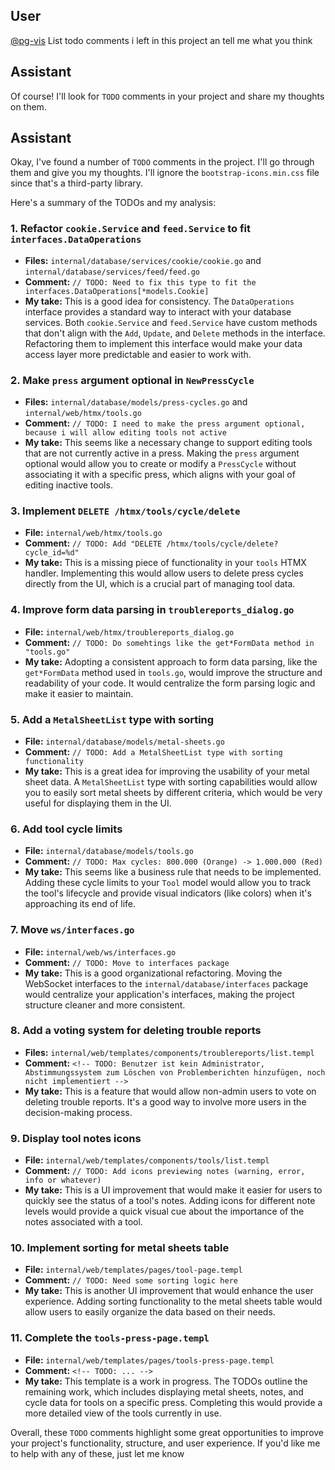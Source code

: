 ## User

[@pg-vis](file:///Users/knackwurstking/Git/pg-vis/) List todo comments i left in this project an tell me what you think

## Assistant

Of course! I'll look for `TODO` comments in your project and share my thoughts on them.

## Assistant

Okay, I've found a number of `TODO` comments in the project. I'll go through them and give you my thoughts. I'll ignore the `bootstrap-icons.min.css` file since that's a third-party library.

Here's a summary of the TODOs and my analysis:

### 1. Refactor `cookie.Service` and `feed.Service` to fit `interfaces.DataOperations`

- **Files:** `internal/database/services/cookie/cookie.go` and `internal/database/services/feed/feed.go`
- **Comment:** `// TODO: Need to fix this type to fit the interfaces.DataOperations[*models.Cookie]`
- **My take:** This is a good idea for consistency. The `DataOperations` interface provides a standard way to interact with your database services. Both `cookie.Service` and `feed.Service` have custom methods that don't align with the `Add`, `Update`, and `Delete` methods in the interface. Refactoring them to implement this interface would make your data access layer more predictable and easier to work with.

### 2. Make `press` argument optional in `NewPressCycle`

- **Files:** `internal/database/models/press-cycles.go` and `internal/web/htmx/tools.go`
- **Comment:** `// TODO: I need to make the press argument optional, because i will allow editing tools not active`
- **My take:** This seems like a necessary change to support editing tools that are not currently active in a press. Making the `press` argument optional would allow you to create or modify a `PressCycle` without associating it with a specific press, which aligns with your goal of editing inactive tools.

### 3. Implement `DELETE /htmx/tools/cycle/delete`

- **File:** `internal/web/htmx/tools.go`
- **Comment:** `// TODO: Add "DELETE /htmx/tools/cycle/delete?cycle_id=%d"`
- **My take:** This is a missing piece of functionality in your `tools` HTMX handler. Implementing this would allow users to delete press cycles directly from the UI, which is a crucial part of managing tool data.

### 4. Improve form data parsing in `troublereports_dialog.go`

- **File:** `internal/web/htmx/troublereports_dialog.go`
- **Comment:** `// TODO: Do somehtings like the get*FormData method in "tools.go"`
- **My take:** Adopting a consistent approach to form data parsing, like the `get*FormData` method used in `tools.go`, would improve the structure and readability of your code. It would centralize the form parsing logic and make it easier to maintain.

### 5. Add a `MetalSheetList` type with sorting

- **File:** `internal/database/models/metal-sheets.go`
- **Comment:** `// TODO: Add a MetalSheetList type with sorting functionality`
- **My take:** This is a great idea for improving the usability of your metal sheet data. A `MetalSheetList` type with sorting capabilities would allow you to easily sort metal sheets by different criteria, which would be very useful for displaying them in the UI.

### 6. Add tool cycle limits

- **File:** `internal/database/models/tools.go`
- **Comment:** `// TODO: Max cycles: 800.000 (Orange) -> 1.000.000 (Red)`
- **My take:** This seems like a business rule that needs to be implemented. Adding these cycle limits to your `Tool` model would allow you to track the tool's lifecycle and provide visual indicators (like colors) when it's approaching its end of life.

### 7. Move `ws/interfaces.go`

- **File:** `internal/web/ws/interfaces.go`
- **Comment:** `// TODO: Move to interfaces package`
- **My take:** This is a good organizational refactoring. Moving the WebSocket interfaces to the `internal/database/interfaces` package would centralize your application's interfaces, making the project structure cleaner and more consistent.

### 8. Add a voting system for deleting trouble reports

- **Files:** `internal/web/templates/components/troublereports/list.templ`
- **Comment:** `<!-- TODO: Benutzer ist kein Administrator, Abstimmungssystem zum Löschen von Problemberichten hinzufügen, noch nicht implementiert -->`
- **My take:** This is a feature that would allow non-admin users to vote on deleting trouble reports. It's a good way to involve more users in the decision-making process.

### 9. Display tool notes icons

- **File:** `internal/web/templates/components/tools/list.templ`
- **Comment:** `// TODO: Add icons previewing notes (warning, error, info or whatever)`
- **My take:** This is a UI improvement that would make it easier for users to quickly see the status of a tool's notes. Adding icons for different note levels would provide a quick visual cue about the importance of the notes associated with a tool.

### 10. Implement sorting for metal sheets table

- **File:** `internal/web/templates/pages/tool-page.templ`
- **Comment:** `// TODO: Need some sorting logic here`
- **My take:** This is another UI improvement that would enhance the user experience. Adding sorting functionality to the metal sheets table would allow users to easily organize the data based on their needs.

### 11. Complete the `tools-press-page.templ`

- **File:** `internal/web/templates/pages/tools-press-page.templ`
- **Comment:** `<!-- TODO: ... -->`
- **My take:** This template is a work in progress. The TODOs outline the remaining work, which includes displaying metal sheets, notes, and cycle data for tools on a specific press. Completing this would provide a more detailed view of the tools currently in use.

Overall, these `TODO` comments highlight some great opportunities to improve your project's functionality, structure, and user experience. If you'd like me to help with any of these, just let me know
